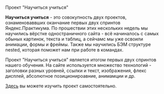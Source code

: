 Проект "Научиться учиться"

**Научиться учиться** - это совокупность двух проектов, ознаменоваввших оканчание первых двух спринтов Яндекс.Практикума.
По прошествии этих нескольких недель мы научились вёрстке одностраничного сайта - всё начиналось с самых обыных картинок, текста и таблиц, а сейчамс мы уже освоили анимации, формы и фреймы. Также мы научились БЭМ структуре nested, которая поможет нам при работе в командах.

Проект "Научиться учиться" является итогом первых двух спринтов нашего обучения. На сайте используется множество технологий - заголовки разных уровней, ссылки и текст, изображения, флекс дисплей, абсолютное позиционироавние, анимамции и др.


[Здесь](https://rina-dz.github.io/how-to-learn/ "Посмотри на меня ;)") вы можете изучить проект самостоятельно.
